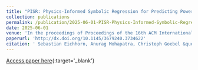 ```yaml
---
title: "PISR: Physics-Informed Symbolic Regression for Predicting Power System Voltage"
collection: publications
permalink: /publication/2025-06-01-PISR-Physics-Informed-Symbolic-Regression-for-Predicting-Power-System-Voltage
date: 2025-06-01
venue: 'In the proceedings of Proceedings of the 16th ACM International Conference on Future and Sustainable Energy Systems'
paperurl: 'http://dx.doi.org/10.1145/3679240.3734622'
citation: ' Sebastian Eichhorn, Anurag Mohapatra, Christoph Goebel &quot;PISR: Physics-Informed Symbolic Regression for Predicting Power System Voltage&quot;. *In the proceedings of Proceedings of the 16th ACM International Conference on Future and Sustainable Energy Systems*, 2025.'
---
```


[Access paper here](http://dx.doi.org/10.1145/3679240.3734622){:target='_blank'}
